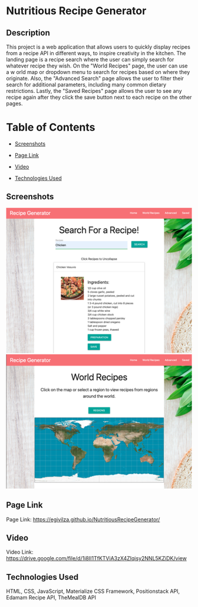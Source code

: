 # Nutritious Recipe Generator

## Description
This project is a web application that allows users to quickly display recipes from a recipe API in different ways, to inspire creativity in the kitchen. The landing page is a recipe search where the user can simply search for whatever recipe they wish. On the "World Recipes" page, the user can use a w orld map or dropdown menu to search for recipes based on where they originate. Also, the "Advanced Search" page allows the user to filter their search for additional parameters, including many common dietary restrictions. Lastly, the "Saved Recipes" page allows the user to see any recipe again after they click the save button next to each recipe on the other pages. 

# Table of Contents

* [Screenshots](#screenshots)

* [Page Link](#page-link)

* [Video](#video)

* [Technologies Used](#technologies-used)

## Screenshots
![Screenshot](https://github.com/EgiVilza/NutritiousRecipeGenerator/blob/main/Assets/NRGscreenshot1.png?raw=true)
![Screenshot](https://github.com/EgiVilza/NutritiousRecipeGenerator/blob/main/Assets/NRGscreenshot2.png?raw=true)

## Page Link

Page Link: https://egivilza.github.io/NutritiousRecipeGenerator/

## Video

Video Link: https://drive.google.com/file/d/1i8II1TfKTViA3zX4ZIqisy2NNL5KZiDK/view

## Technologies Used
HTML, CSS, JavaScript, Materialize CSS Framework, Positionstack API, Edamam Recipe API, TheMealDB API

